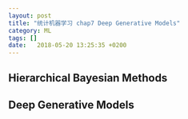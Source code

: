 ```yaml
---
layout: post
title: "统计机器学习 chap7 Deep Generative Models"
category: ML
tags: []
date:   2018-05-20 13:25:35 +0200
---
```


## Hierarchical Bayesian Methods



## Deep Generative Models

